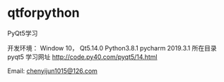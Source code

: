 # qtforpython
PyQt5学习

开发环境： Window 10，  Qt5.14.0  Python3.8.1 pycharm 2019.3.1
所在目录pyqt5
学习网址
http://code.py40.com/pyqt5/14.html





Email: chenyijun1015@126.com
